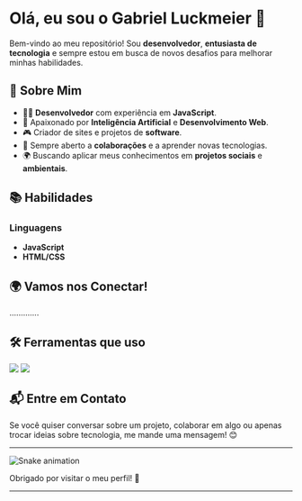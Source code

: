 # Olá, eu sou o **Gabriel Luckmeier** 👋

Bem-vindo ao meu repositório! Sou **desenvolvedor**, **entusiasta de tecnologia** e sempre estou em busca de novos desafios para melhorar minhas habilidades. 

## 🚀 Sobre Mim

- 👨‍💻 **Desenvolvedor** com experiência em **JavaScript**.
- 🧠 Apaixonado por **Inteligência Artificial** e **Desenvolvimento Web**.
- 🎮 Criador de sites e projetos de **software**.
- 💬 Sempre aberto a **colaborações** e a aprender novas tecnologias.
- 🌍 Buscando aplicar meus conhecimentos em **projetos sociais** e **ambientais**.

## 📚 Habilidades

### Linguagens
- **JavaScript**
- **HTML/CSS**

## 🌍 Vamos nos Conectar!
.............

## 🛠️ Ferramentas que uso

<img src="https://img.shields.io/badge/Code-JavaScript-yellow?logo=javascript&logoColor=black" />
<img src="https://img.shields.io/badge/Code-HTML%2F%20CSS-orange?logo=html5&logoColor=white" />


## 📬 Entre em Contato

Se você quiser conversar sobre um projeto, colaborar em algo ou apenas trocar ideias sobre tecnologia, me mande uma mensagem! 😊

---

![Snake animation](https://raw.githubusercontent.com/Gabrielluckmeier/Gabrielluckmeier/main/output/github-contribution-grid-snake-dark.svg)

Obrigado por visitar o meu perfil! 🚀

---



